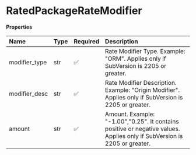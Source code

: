 # RatedPackageRateModifier

**Properties**

| Name          | Type | Required | Description                                                                                                              |
| :------------ | :--- | :------- | :----------------------------------------------------------------------------------------------------------------------- |
| modifier_type | str  | ✅       | Rate Modifier Type. Example: "ORM". Applies only if SubVersion is 2205 or greater.                                       |
| modifier_desc | str  | ✅       | Rate Modifier Description. Example: "Origin Modifier". Applies only if SubVersion is 2205 or greater.                    |
| amount        | str  | ✅       | Amount. Example: "-1.00","0.25". It contains positive or negative values. Applies only if SubVersion is 2205 or greater. |

<!-- This file was generated by liblab | https://liblab.com/ -->
